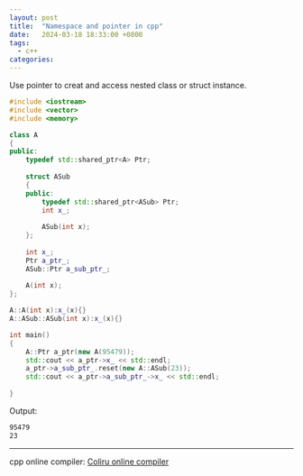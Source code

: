```yaml
---
layout: post
title:  "Namespace and pointer in cpp"
date:   2024-03-18 18:33:00 +0800
tags: 
  - c++
categories:
---
```


Use pointer to creat and access nested class or struct instance.

```c++
#include <iostream>
#include <vector>
#include <memory>

class A
{
public:
    typedef std::shared_ptr<A> Ptr;
    
    struct ASub
    {
    public:
        typedef std::shared_ptr<ASub> Ptr;
        int x_;
        
        ASub(int x);
    };
    
    int x_;
    Ptr a_ptr_;
    ASub::Ptr a_sub_ptr_;
    
    A(int x);
};

A::A(int x):x_(x){}
A::ASub::ASub(int x):x_(x){}

int main()
{
    A::Ptr a_ptr(new A(95479));
    std::cout << a_ptr->x_ << std::endl;
    a_ptr->a_sub_ptr_.reset(new A::ASub(23));
    std::cout << a_ptr->a_sub_ptr_->x_ << std::endl;
    
}
```
Output:
```bash
95479
23
```
---
cpp online compiler: [Coliru online compiler](https://coliru.stacked-crooked.com/)
